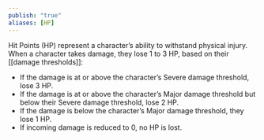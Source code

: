 ```yaml
---
publish: "true"
aliases: [HP]
---
```

Hit Points (HP) represent a character’s ability to withstand physical injury. When a character takes damage, they lose 1 to 3 HP, based on their [[damage thresholds]]:

- If the damage is at or above the character’s Severe damage threshold, lose 3 HP.
- If the damage is at or above the character’s Major damage threshold but below their Severe damage threshold, lose 2 HP.
- If the damage is below the character’s Major damage threshold, they lose 1 HP.
- If incoming damage is reduced to 0, no HP is lost.
